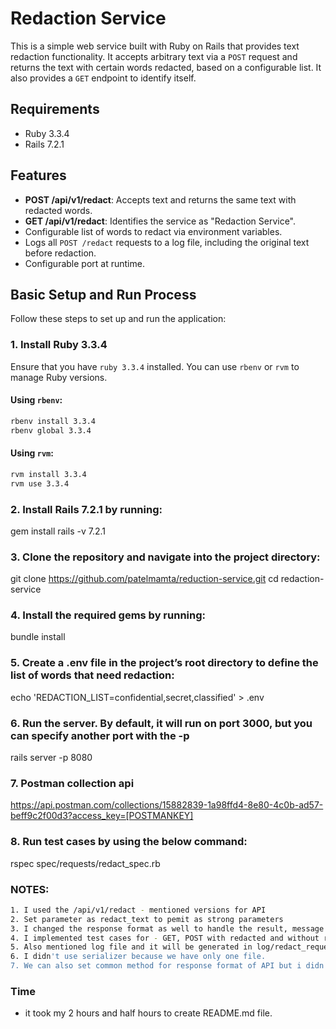 # Redaction Service

This is a simple web service built with Ruby on Rails that provides text redaction functionality. It accepts arbitrary text via a `POST` request and returns the text with certain words redacted, based on a configurable list. It also provides a `GET` endpoint to identify itself.

## Requirements

- Ruby 3.3.4
- Rails 7.2.1

## Features

- **POST /api/v1/redact**: Accepts text and returns the same text with redacted words.
- **GET /api/v1/redact**: Identifies the service as "Redaction Service".
- Configurable list of words to redact via environment variables.
- Logs all `POST /redact` requests to a log file, including the original text before redaction.
- Configurable port at runtime.

## Basic Setup and Run Process

Follow these steps to set up and run the application:

### 1. Install Ruby 3.3.4

Ensure that you have `ruby 3.3.4` installed. You can use `rbenv` or `rvm` to manage Ruby versions.

#### Using `rbenv`:
```bash
rbenv install 3.3.4
rbenv global 3.3.4
```

#### Using `rvm`:
```bash
rvm install 3.3.4
rvm use 3.3.4
```

### 2. Install Rails 7.2.1 by running:
gem install rails -v 7.2.1

### 3. Clone the repository and navigate into the project directory:
git clone https://github.com/patelmamta/reduction-service.git
cd redaction-service

### 4. Install the required gems by running:
bundle install

### 5. Create a .env file in the project’s root directory to define the list of words that need redaction:
echo 'REDACTION_LIST=confidential,secret,classified' > .env

### 6. Run the server. By default, it will run on port 3000, but you can specify another port with the -p
rails server -p 8080

### 7. Postman collection api
https://api.postman.com/collections/15882839-1a98ffd4-8e80-4c0b-ad57-beff9c2f00d3?access_key=[POSTMANKEY]

### 8. Run test cases by using the below command:
rspec spec/requests/redact_spec.rb

### NOTES:
```bash
1. I used the /api/v1/redact - mentioned versions for API 
2. Set parameter as redact_text to pemit as strong parameters 
3. I changed the response format as well to handle the result, message and status.
4. I implemented test cases for - GET, POST with redacted and without redacted text, and not_found and Internal server error.
5. Also mentioned log file and it will be generated in log/redact_requests.log file.
6. I didn't use serializer because we have only one file.
7. We can also set common method for response format of API but i didn't use it. 
```

### Time
- it took my 2 hours and half hours to create README.md file. 